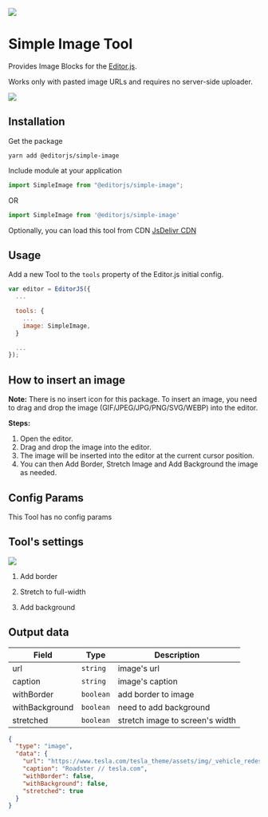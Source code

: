 ![](https://badgen.net/badge/Editor.js/v2.0/blue)

# Simple Image Tool

Provides Image Blocks for the [Editor.js](https://editorjs.io).

Works only with pasted image URLs and requires no server-side uploader.

![](assets/image-uploading.gif)

## Installation

Get the package

```shell
yarn add @editorjs/simple-image
```

Include module at your application

```javascript
import SimpleImage from "@editorjs/simple-image";
```
OR
```javascript
import SimpleImage from '@editorjs/simple-image'
```

Optionally, you can load this tool from CDN [JsDelivr CDN](https://cdn.jsdelivr.net/npm/@editorjs/simple-image)


## Usage

Add a new Tool to the `tools` property of the Editor.js initial config.

```javascript
var editor = EditorJS({
  ...

  tools: {
    ...
    image: SimpleImage,
  }

  ...
});
```
## How to insert an image

**Note:** There is no insert icon for this package. To insert an image, you need to drag and drop the image (GIF/JPEG/JPG/PNG/SVG/WEBP) into the editor.

**Steps:**

1. Open the editor.
2. Drag and drop the image into the editor.
3. The image will be inserted into the editor at the current cursor position.
4. You can then Add Border, Stretch Image and Add Background the image as needed.

## Config Params

This Tool has no config params

## Tool's settings

![](https://capella.pics/c74cdeec-3405-48ac-a960-f784188cf9b4.jpg)

1. Add border

2. Stretch to full-width

3. Add background

## Output data

| Field          | Type      | Description                     |
| -------------- | --------- | ------------------------------- |
| url            | `string`  | image's url                     |
| caption        | `string`  | image's caption                 |
| withBorder     | `boolean` | add border to image             |
| withBackground | `boolean` | need to add background          |
| stretched      | `boolean` | stretch image to screen's width |

```json
{
  "type": "image",
  "data": {
    "url": "https://www.tesla.com/tesla_theme/assets/img/_vehicle_redesign/roadster_and_semi/roadster/hero.jpg",
    "caption": "Roadster // tesla.com",
    "withBorder": false,
    "withBackground": false,
    "stretched": true
  }
}
```
